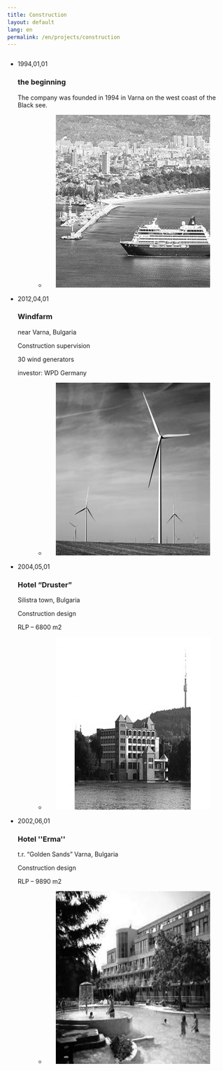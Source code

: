 ```yaml
---
title: Construction
layout: default
lang: en
permalink: /en/projects/construction
---
```

<div class="row">
    <div id="timeline" class="large-12 small-12 columns">
        <ul>
            <li>
                <section>
                    <time>1994,01,01</time>
                    <h3>
                        <div id="a-area-22-title"  class="a-area a-normal a-area-title    singleton aText  clearfix">
                            <div id="a-slots-22-title" class="a-slots clearfix">
                                <div class="a-slot a-normal  aText clearfix" data-pageid="22" data-name="title" data-permid="1" id="a-slot-22-title-1">
                                    <div class="a-slot-content clearfix" id="a-slot-content-22-title-1">
                                        <p>the beginning</p>
                                    </div>
                                </div>
                            </div>
                        </div>
                    </h3>
                    <article>
                        <div id="a-area-22-body" class="a-area a-normal a-area-body    singleton aRichText  clearfix">
                            <div id="a-slots-22-body" class="a-slots clearfix">
                                <div class="a-slot a-normal  aRichText clearfix" data-pageid="22" data-name="body" data-permid="1" id="a-slot-22-body-1">
                                    <div class="a-slot-content clearfix" id="a-slot-content-22-body-1">
                                        <p>
                                            The company was founded in 1994 in Varna on the west coast of the Black see.</p>
                                    </div>
                                </div>
                            </div>
                        </div>
                    </article>
                    <figure>
                        <div id="a-area-22-slideshow" class="a-area a-normal a-area-slideshow    singleton aSlideshow  clearfix">
                            <div id="a-slots-22-slideshow" class="a-slots clearfix">
                                <div class="a-slot a-normal normal aSlideshow clearfix" data-pageid="22" data-name="slideshow" data-permid="1" id="a-slot-22-slideshow-1">
                                    <div class="a-slot-content clearfix" id="a-slot-content-22-slideshow-1">
                                        <ul id="a-slideshow-22-slideshow-1" class="a-slideshow clearfix single-image transition-normal">
                                            <li class="a-slideshow-item" id="a-slideshow-item-22-slideshow-1-0">
                                                <ul>
                                                    <li class="a-slideshow-image" style="display:block"><img alt="varna ship" width="700" height="394" src='/uploads/media_items/varna-ship.700.394.s.jpg' /></li>
                                                </ul>
                                            </li>
                                        </ul>
                                    </div>
                                </div>
                            </div>
                        </div>
                    </figure>
                </section>
            </li>
            <li>
                <section>
                    <time>2012,04,01</time>
                    <h3>
                        <div id="a-area-21-title"  class="a-area a-normal a-area-title    singleton aText  clearfix">
                            <div id="a-slots-21-title" class="a-slots clearfix">
                                <div class="a-slot a-normal  aText clearfix" data-pageid="21" data-name="title" data-permid="1" id="a-slot-21-title-1">
                                    <div class="a-slot-content clearfix" id="a-slot-content-21-title-1">
                                        <p>Windfarm</p>
                                    </div>
                                </div>
                            </div>
                    	</div>
                    </h3>
                    <article>
                        <div id="a-area-21-body" class="a-area a-normal a-area-body    singleton aRichText  clearfix">
                            <div id="a-slots-21-body" class="a-slots clearfix">
                                <div class="a-slot a-normal  aRichText clearfix" data-pageid="21" data-name="body" data-permid="1" id="a-slot-21-body-1">
                                    <div class="a-slot-content clearfix" id="a-slot-content-21-body-1">
                                        <p>
                                            near Varna, Bulgaria</p>
                                        <p>
                                            Construction supervision</p>
                                        <p>
                                            30 wind generators</p>
                                        <p>
                                            investor: WPD Germany</p>
                                    </div>
                                </div>
                            </div>
                        </div>
                    </article>
                    <figure>
                        <div id="a-area-21-slideshow" class="a-area a-normal a-area-slideshow    singleton aSlideshow  clearfix">
                            <div id="a-slots-21-slideshow" class="a-slots clearfix">
                                <div class="a-slot a-normal autoplay aSlideshow clearfix" data-pageid="21" data-name="slideshow" data-permid="1" id="a-slot-21-slideshow-1">
                                    <div class="a-slot-content clearfix" id="a-slot-content-21-slideshow-1">
                                        <ul id="a-slideshow-21-slideshow-1" class="a-slideshow clearfix single-image transition-normal">
                                            <li class="a-slideshow-item" id="a-slideshow-item-21-slideshow-1-0">
                                                <ul>
                                                    <li class="a-slideshow-image" style="display:block"><img alt="wind farm 3" width="700" height="394" src='/uploads/media_items/wind-farm-3.700.394.s.jpg' /></li>
                                                </ul>
                                            </li>
                                        </ul>
                                    </div>
                                </div>
                            </div>
                        </div>
                    </figure>
                </section>
            </li>
            <li>
                <section>
                    <time>2004,05,01</time>
                    <h3>
                        <div id="a-area-20-title"  class="a-area a-normal a-area-title    singleton aText  clearfix">
                            <div id="a-slots-20-title" class="a-slots clearfix">
                                <div class="a-slot a-normal  aText clearfix" data-pageid="20" data-name="title" data-permid="1" id="a-slot-20-title-1">
                                    <div class="a-slot-content clearfix" id="a-slot-content-20-title-1">
                                        Hotel &ldquo;Druster&rdquo;
                                    </div>
                                </div>
                            </div>
                        </div>
                    </h3>
                    <article>
                        <div id="a-area-20-body" class="a-area a-normal a-area-body    singleton aRichText  clearfix">
                            <div id="a-slots-20-body" class="a-slots clearfix">
                                <div class="a-slot a-normal  aRichText clearfix" data-pageid="20" data-name="body" data-permid="1" id="a-slot-20-body-1">
                                    <div class="a-slot-content clearfix" id="a-slot-content-20-body-1">
                                        <p>
                                            Silistra town, Bulgaria</p>
                                        <p>
                                            Construction design</p>
                                        <p>
                                            RLP &ndash; 6800 m2</p>
                                    </div>
                                </div>
                            </div>
                        </div>
                    </article>
                    <figure>
                        <div id="a-area-20-slideshow" class="a-area a-normal a-area-slideshow    singleton aSlideshow  clearfix">
                            <div id="a-slots-20-slideshow" class="a-slots clearfix">
                                <div class="a-slot a-normal normal aSlideshow clearfix" data-pageid="20" data-name="slideshow" data-permid="1" id="a-slot-20-slideshow-1">
                                    <div class="a-slot-content clearfix" id="a-slot-content-20-slideshow-1">
                                        <ul id="a-slideshow-20-slideshow-1" class="a-slideshow clearfix single-image transition-normal">
                                            <li class="a-slideshow-item" id="a-slideshow-item-20-slideshow-1-0">
                                                <ul>
                                                    <li class="a-slideshow-image" style="display:block"><img alt="hotel drustur silistra" width="700" height="394" src='/uploads/media_items/hotel-drustur-silistra.700.394.s.jpg' /></li>
                                                </ul>
                                            </li>
                                        </ul>
                                    </div>
                                </div>
                            </div>
                        </div>
                    </figure>
                </section>
            </li>
            <li>
                <section>
                    <time>2002,06,01</time>
                    <h3>
                        <div id="a-area-19-title"  class="a-area a-normal a-area-title    singleton aText  clearfix">
                            <div id="a-slots-19-title" class="a-slots clearfix">
                                <div class="a-slot a-normal  aText clearfix" data-pageid="19" data-name="title" data-permid="1" id="a-slot-19-title-1">
                                    <div class="a-slot-content clearfix" id="a-slot-content-19-title-1">
                                        <p>Hotel ''Erma''</p>
                                    </div>
                                </div>
                            </div>
                        </div>
                    </h3>
                    <article>
                        <div id="a-area-19-body" class="a-area a-normal a-area-body    singleton aRichText  clearfix">
                            <div id="a-slots-19-body" class="a-slots clearfix">
                                <div class="a-slot a-normal  aRichText clearfix" data-pageid="19" data-name="body" data-permid="1" id="a-slot-19-body-1">
                                    <div class="a-slot-content clearfix" id="a-slot-content-19-body-1">
                                        <p>
                                            t.r. &ldquo;Golden Sands&rdquo; Varna, Bulgaria</p>
                                        <p>
                                            Construction design</p>
                                        <p>
                                            RLP &ndash; 9890 m2</p>
                                    </div>
                                </div>
                            </div>
                        </div>
                    </article>
                    <figure>
                        <div id="a-area-19-slideshow" class="a-area a-normal a-area-slideshow    singleton aSlideshow  clearfix">
                            <div id="a-slots-19-slideshow" class="a-slots clearfix">
                                <div class="a-slot a-normal normal aSlideshow clearfix" data-pageid="19" data-name="slideshow" data-permid="1" id="a-slot-19-slideshow-1">
                                    <div class="a-slot-content clearfix" id="a-slot-content-19-slideshow-1">
                                        <ul id="a-slideshow-19-slideshow-1" class="a-slideshow clearfix single-image transition-normal">
                                            <li class="a-slideshow-item" id="a-slideshow-item-19-slideshow-1-0">
                                                <ul>
                                                    <li class="a-slideshow-image" style="display:block"><img alt="hotel erma" width="700" height="394" src='/uploads/media_items/hotel-erma.700.394.s.jpg' /></li>
                                                </ul>
                                            </li>
                                        </ul>
                                    </div>
                                </div>
                            </div>
                        </div>
                    </figure>
                </section>
            </li>
        </ul>
    </div>
    <!-- #timeline -->
</div>
<script type="text/javascript" id="a-js-calls">
$(function() {
    apostrophe.slideshowSlot({
        "debug": false,
        "id": "22-slideshow-1",
        "position": false,
        "interval": 0,
        "transition": "normal",
        "duration": 300,
        "title": false
    });
    apostrophe.slideshowSlot({
        "debug": false,
        "id": "21-slideshow-1",
        "position": false,
        "interval": 4,
        "transition": "normal",
        "duration": 300,
        "title": false
    });
    apostrophe.slideshowSlot({
        "debug": false,
        "id": "20-slideshow-1",
        "position": false,
        "interval": 0,
        "transition": "normal",
        "duration": 300,
        "title": false
    });
    apostrophe.slideshowSlot({
        "debug": false,
        "id": "19-slideshow-1",
        "position": false,
        "interval": 0,
        "transition": "normal",
        "duration": 300,
        "title": false
    });
    apostrophe.buttonSlot({
        "button": "#a-button-14-logo-1",
        "rollover": true
    });
    apostrophe.setMessages({
        "updating": "Updating...",
        "updated": "Updated",
        "save_changes_first": "Please save your changes first."
    });
    apostrophe.smartCSS();
    apostrophe.onBeforeUnload();
    apostrophe.ready();
    $("body").trigger("aAfterJsCalls");
});
</script>
